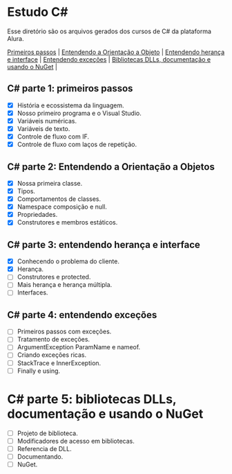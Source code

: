 # Estudo C#

Esse diretório são os arquivos gerados dos cursos de C# da plataforma Alura.

[Primeiros passos](#C#-parte-1:-primeiros-passos) |
[Entendendo a Orientação a Objeto](#C#-parte-2:-Entendendo-a-Orientação-a-Objetos) |
[Entendendo herança e interface](#C#-parte-3:-entendendo-herança-e-interface) |
[Entendendo exceções](#C#-parte-4:-entendendo-exceções) |
[Bibliotecas DLLs, documentação e usando o NuGet](#C#-parte-5:-bibliotecas-DLLs,-documentação-e-usando-o-NuGet) |

## C# parte 1: primeiros passos
- [X] História e ecossistema da linguagem.
- [X] Nosso primeiro programa e o Visual Studio.
- [X] Variáveis numéricas.
- [X] Variáveis de texto.
- [X] Controle de fluxo com IF.
- [X] Controle de fluxo com laços de repetição.

## C# parte 2: Entendendo a Orientação a Objetos
- [X] Nossa primeira classe.
- [X] Tipos.
- [X] Comportamentos de classes.
- [X] Namespace composição e null.
- [X] Propriedades.
- [X] Construtores e membros estáticos.

## C# parte 3: entendendo herança e interface
- [X] Conhecendo o problema do cliente.
- [X] Herança.
- [ ] Construtores e protected.
- [ ] Mais herança e herança múltipla.
- [ ] Interfaces.

## C# parte 4: entendendo exceções
- [ ] Primeiros passos com exceções.
- [ ] Tratamento de exceções.
- [ ] ArgumentException ParamName e nameof.
- [ ] Criando exceções ricas.
- [ ] StackTrace e InnerException.
- [ ] Finally e using.

 # C# parte 5: bibliotecas DLLs, documentação e usando o NuGet
 - [ ] Projeto de biblioteca.
 - [ ] Modificadores de acesso em bibliotecas.
 - [ ] Referencia de DLL.
 - [ ] Documentando.
 - [ ] NuGet.

